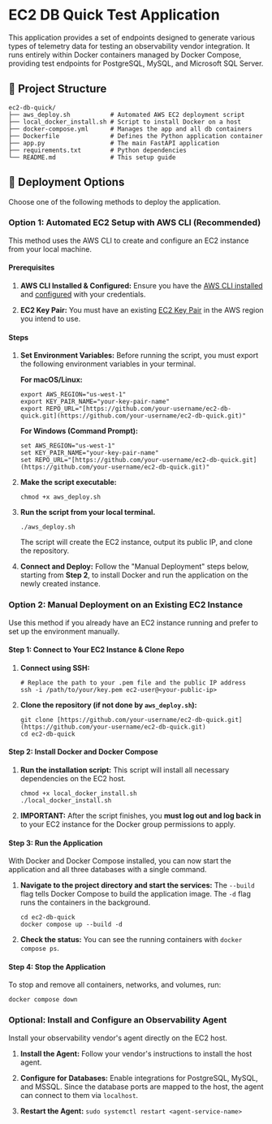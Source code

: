 EC2 DB Quick Test Application
=============================

This application provides a set of endpoints designed to generate various types of telemetry data for testing an observability vendor integration. It runs entirely within Docker containers managed by Docker Compose, providing test endpoints for PostgreSQL, MySQL, and Microsoft SQL Server.

📁 Project Structure
--------------------

```
ec2-db-quick/
├── aws_deploy.sh           # Automated AWS EC2 deployment script
├── local_docker_install.sh # Script to install Docker on a host
├── docker-compose.yml      # Manages the app and all db containers
├── Dockerfile              # Defines the Python application container
├── app.py                  # The main FastAPI application
├── requirements.txt        # Python dependencies
└── README.md               # This setup guide

```

🚀 Deployment Options
---------------------

Choose one of the following methods to deploy the application.

### Option 1: Automated EC2 Setup with AWS CLI (Recommended)

This method uses the AWS CLI to create and configure an EC2 instance from your local machine.

#### Prerequisites

1.  **AWS CLI Installed & Configured:** Ensure you have the [AWS CLI installed](https://docs.aws.amazon.com/cli/latest/userguide/getting-started-install.html "null") and [configured](https://docs.aws.amazon.com/cli/latest/userguide/getting-started-quickstart.html "null") with your credentials.

2.  **EC2 Key Pair:** You must have an existing [EC2 Key Pair](https://docs.aws.amazon.com/AWSEC2/latest/UserGuide/ec2-key-pairs.html "null") in the AWS region you intend to use.

#### Steps

1.  **Set Environment Variables:** Before running the script, you must export the following environment variables in your terminal.

    **For macOS/Linux:**

    ```
    export AWS_REGION="us-west-1"
    export KEY_PAIR_NAME="your-key-pair-name"
    export REPO_URL="[https://github.com/your-username/ec2-db-quick.git](https://github.com/your-username/ec2-db-quick.git)"

    ```

    **For Windows (Command Prompt):**

    ```
    set AWS_REGION="us-west-1"
    set KEY_PAIR_NAME="your-key-pair-name"
    set REPO_URL="[https://github.com/your-username/ec2-db-quick.git](https://github.com/your-username/ec2-db-quick.git)"

    ```

2.  **Make the script executable:**

    ```
    chmod +x aws_deploy.sh

    ```

3.  **Run the script from your local terminal.**

    ```
    ./aws_deploy.sh

    ```

    The script will create the EC2 instance, output its public IP, and clone the repository.

4.  **Connect and Deploy:** Follow the "Manual Deployment" steps below, starting from **Step 2**, to install Docker and run the application on the newly created instance.

### Option 2: Manual Deployment on an Existing EC2 Instance

Use this method if you already have an EC2 instance running and prefer to set up the environment manually.

#### Step 1: Connect to Your EC2 Instance & Clone Repo

1.  **Connect using SSH:**

    ```
    # Replace the path to your .pem file and the public IP address
    ssh -i /path/to/your/key.pem ec2-user@<your-public-ip>

    ```

2.  **Clone the repository (if not done by `aws_deploy.sh`):**

    ```
    git clone [https://github.com/your-username/ec2-db-quick.git](https://github.com/your-username/ec2-db-quick.git)
    cd ec2-db-quick

    ```

#### Step 2: Install Docker and Docker Compose

1.  **Run the installation script:** This script will install all necessary dependencies on the EC2 host.

    ```
    chmod +x local_docker_install.sh
    ./local_docker_install.sh

    ```

2.  **IMPORTANT:** After the script finishes, you **must log out and log back in** to your EC2 instance for the Docker group permissions to apply.

#### Step 3: Run the Application

With Docker and Docker Compose installed, you can now start the application and all three databases with a single command.

1.  **Navigate to the project directory and start the services:** The `--build` flag tells Docker Compose to build the application image. The `-d` flag runs the containers in the background.

    ```
    cd ec2-db-quick
    docker compose up --build -d

    ```

2.  **Check the status:** You can see the running containers with `docker compose ps`.

#### Step 4: Stop the Application

To stop and remove all containers, networks, and volumes, run:

```
docker compose down

```

### Optional: Install and Configure an Observability Agent

Install your observability vendor's agent directly on the EC2 host.

1.  **Install the Agent:** Follow your vendor's instructions to install the host agent.

2.  **Configure for Databases:** Enable integrations for PostgreSQL, MySQL, and MSSQL. Since the database ports are mapped to the host, the agent can connect to them via `localhost`.

3.  **Restart the Agent:**  `sudo systemctl restart <agent-service-name>`